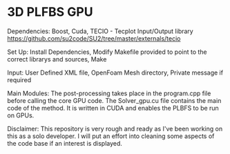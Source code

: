 # 3D PLFBS GPU

Dependencies:
Boost,
Cuda,
TECIO - Tecplot Input/Output library https://github.com/su2code/SU2/tree/master/externals/tecio

Set Up:
Install Dependencies,
Modify Makefile provided to point to the correct librarys and sources,
Make

Input: 
User Defined XML file,
OpenFoam Mesh directory,
Private message if required

Main Modules:
The post-processing takes place in the program.cpp file before calling the core GPU code. 
The Solver_gpu.cu file contains the main code of the method. It is written in CUDA and enables the PLBFS to be run on GPUs.

Disclaimer: This repository is very rough and ready as I've been working on this as a solo developer. I will put an effort into cleaning some aspects of the code base if an interest is displayed.
